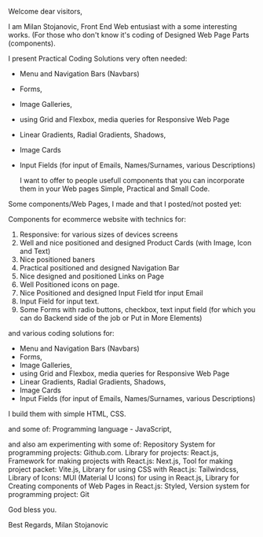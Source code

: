 


Welcome dear visitors,

I am Milan Stojanovic, Front End Web entusiast with a some interesting works.
(For those who don't know it's coding of Designed Web Page Parts (components).

I present Practical Coding Solutions very often needed:
 
 - Menu and Navigation Bars (Navbars)
 - Forms,
 - Image Galleries,
 - using Grid and Flexbox, media queries for Responsive Web Page
 - Linear Gradients, Radial Gradients, Shadows,
 - Image Cards
 - Input Fields (for input of Emails, Names/Surnames, various Descriptions)

   I want to offer to people usefull components that you can incorporate them in your Web pages
   Simple, Practical and Small Code.

Some components/Web Pages, I made and that I posted/not posted yet:

Components for ecommerce website with technics for:
 1. Responsive: for various sizes of devices screens
 2. Well and nice positioned and designed Product Cards (with Image, Icon and Text)
 3. Nice positioned baners 
 4. Practical positioned and designed Navigation Bar
 5. Nice designed and positioned Links on Page
 6. Well Positioned icons on page.
 7. Nice Positioned and designed Input Field tfor input Email
 8. Input Field for input text.
 9. Some Forms with radio buttons, checkbox, text input field
    (for which you can do Backend side of the job or Put in More Elements)

and various coding solutions for:
 - Menu and Navigation Bars (Navbars)
 - Forms,
 - Image Galleries,
 - using Grid and Flexbox, media queries for Responsive Web Page
 - Linear Gradients, Radial Gradients, Shadows,
 - Image Cards
 - Input Fields (for input of Emails, Names/Surnames, various Descriptions)


   
I build them with simple HTML, CSS.

and some of: 
Programming language - JavaScript,

and also am experimenting with some of: 
Repository System for programming projects: Github.com.
Library for projects: React.js,
Framework for making projects with React.js: Next.js,
Tool for making project packet: Vite.js,
Library for using CSS with React.js: Tailwindcss,
Library of Icons: MUI (Material U Icons) for using in React.js,
Library for Creating components of Web Pages in React.js: Styled,
Version system for programming project: Git



God bless you.

Best Regards,
Milan Stojanovic
 



